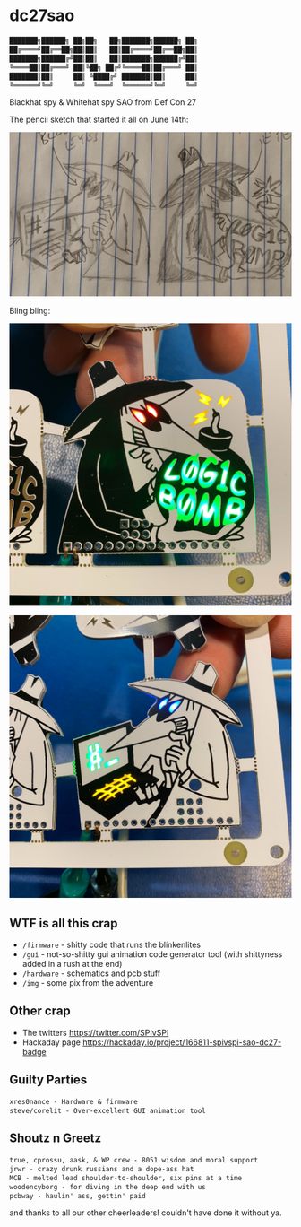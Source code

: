# dc27sao

	███████╗██████╗ ██╗██╗   ██╗███████╗██████╗ ██╗
	██╔════╝██╔══██╗██║██║   ██║██╔════╝██╔══██╗██║
	███████╗██████╔╝██║██║   ██║███████╗██████╔╝██║
	╚════██║██╔═══╝ ██║╚██╗ ██╔╝╚════██║██╔═══╝ ██║
	███████║██║     ██║ ╚████╔╝ ███████║██║     ██║
	╚══════╝╚═╝     ╚═╝  ╚═══╝  ╚══════╝╚═╝     ╚═╝

Blackhat spy &amp; Whitehat spy SAO from Def Con 27

The pencil sketch that started it all on June 14th:

![concept art](img/spivspi-concept-art.jpg)

Bling bling:

![blackhat](img/spivspi-blackhat.jpg)

![whitehat](img/spivspi-whitehat.jpg)

## WTF is all this crap

- `/firmware` - shitty code that runs the blinkenlites
- `/gui` - not-so-shitty gui animation code generator tool (with shittyness added in a rush at the end)
- `/hardware` - schematics and pcb stuff
- `/img` - some pix from the adventure

## Other crap

- The twitters https://twitter.com/SPIvSPI
- Hackaday page https://hackaday.io/project/166811-spivspi-sao-dc27-badge

## Guilty Parties

```
xres0nance - Hardware & firmware
steve/corelit - Over-excellent GUI animation tool
```

## Shoutz n Greetz

```
true, cprossu, aask, & WP crew - 8051 wisdom and moral support
jrwr - crazy drunk russians and a dope-ass hat
MCB - melted lead shoulder-to-shoulder, six pins at a time
woodencyborg - for diving in the deep end with us
pcbway - haulin' ass, gettin' paid
```

and thanks to all our other cheerleaders! couldn't have done it without ya.
